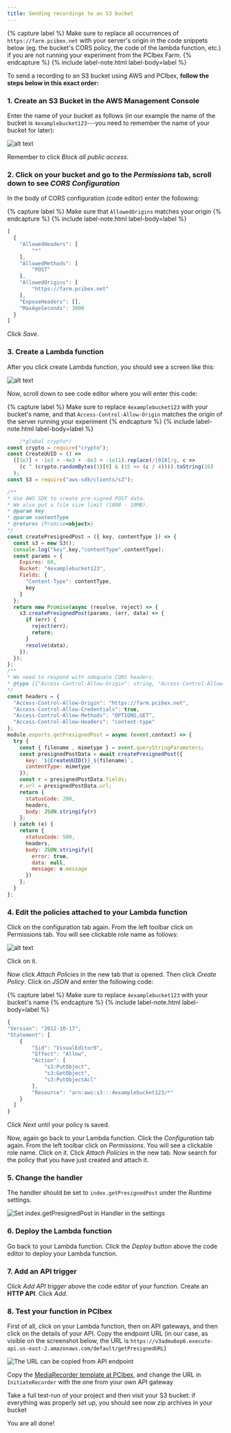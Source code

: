 ```yaml
---
title: Sending recordings to an S3 bucket
---
```


{% capture label %}
Make sure to replace all occurrences of `https://farm.pcibex.net` with your server's origin in the code snippets below (eg. the bucket's CORS policy, the code of the lambda function, etc.) if you are not running your experiment from the PCIbex Farm.
{% endcapture %}
{% include label-note.html label-body=label %}
    
To send a recording to an S3 bucket using AWS and PCIbex, **follow the steps below in this exact order:**

### 1. Create an S3 Bucket in the AWS Management Console

 Enter the name of your bucket as follows (in our example the name of the bucket is `4examplebucket123`---you need to remember the name of your bucket for later): 

 ![alt text]({{site.baseurl}}/assets/images/amazon1.png)
 
 Remember to click _Block all public access_. 

### 2. Click on your bucket and go to the _Permissions_ tab, scroll down to see _CORS Configuration_

 In the body of CORS configuration (code editor) enter the following:
  
 {% capture label %}
 Make sure that `AllowedOrigins` matches your origin
 {% endcapture %}
 {% include label-note.html label-body=label %}
    
```javascript
[
  {
    "AllowedHeaders": [
        "*"
    ],
    "AllowedMethods": [
        "POST"
    ],
    "AllowedOrigins": [
        "https://farm.pcibex.net"
    ],
    "ExposeHeaders": [],
    "MaxAgeSeconds": 3000
  }
]
```

 Click _Save_. 

### 3. Create a Lambda function
  
 After you click create Lambda function, you should see a screen like this:

 ![alt text]({{site.baseurl}}/assets/images/amazon2.png)

 Now, scroll down to see code editor where you will enter this code:
  
 {% capture label %}
 Make sure to replace `4examplebucket123` with your bucket's name, and that `Access-Control-Allow-Origin` matches the origin of the server running your experiment
 {% endcapture %}
 {% include label-note.html label-body=label %}
   
```javascript
    /*global crypto*/
const crypto = require("crypto");
const CreateUUID = () =>
  ([1e7] + -1e3 + -4e3 + -8e3 + -1e11).replace(/[018]/g, c =>
    (c ^ (crypto.randomBytes(1)[0] & (15 >> (c / 4)))).toString(16)
  );
const S3 = require("aws-sdk/clients/s3");

/**
* Use AWS SDK to create pre-signed POST data.
* We also put a file size limit (100B - 10MB).
* @param key
* @param contentType
* @returns {Promise<object>}
*/
const createPresignedPost = ({ key, contentType }) => {
  const s3 = new S3();
  console.log("key",key,"contentType",contentType);
  const params = {
    Expires: 60,
    Bucket: "4examplebucket123",
    Fields: {
      "Content-Type": contentType,
      key
    }
  };
  return new Promise(async (resolve, reject) => {
    s3.createPresignedPost(params, (err, data) => {
      if (err) {
        reject(err);
        return;
      }
      resolve(data);
    });
  });
};
/**
* We need to respond with adequate CORS headers.
* @type {{"Access-Control-Allow-Origin": string, "Access-Control-Allow-Credentials": boolean}}
*/
const headers = {
  "Access-Control-Allow-Origin": "https://farm.pcibex.net",
  "Access-Control-Allow-Credentials": true,
  "Access-Control-Allow-Methods": "OPTIONS,GET",
  "Access-Control-Allow-Headers": "content-type"
};
module.exports.getPresignedPost = async (event,context) => {
  try {
    const { filename , mimetype } = event.queryStringParameters;
    const presignedPostData = await createPresignedPost({
      key: `${CreateUUID()}_${filename}`,
      contentType: mimetype
    });
    const r = presignedPostData.fields;
    r.url = presignedPostData.url;
    return {
      statusCode: 200,
      headers,
      body: JSON.stringify(r)
    };
  } catch (e) {
    return {
      statusCode: 500,
      headers,
      body: JSON.stringify({
        error: true,
        data: null,
        message: e.message
      })
    };
  }
};
```
   
### 4. Edit the policies attached to your Lambda function

 Click on the configuration tab again. From the left toolbar click on Permissions tab. You will see clickable role name as follows:
  
 ![alt text]({{site.baseurl}}/assets/images/amazon4.png)

 Click on it.
  
 Now click _Attach Policies_ in the new tab that is opened. Then click _Create Policy_. Click on _JSON_ and enter the following code:
  
 {% capture label %}
 Make sure to replace `4examplebucket123` with your bucket's name
 {% endcapture %}
 {% include label-note.html label-body=label %}
    
```javascript
{
"Version": "2012-10-17",
"Statement": [
    {
        "Sid": "VisualEditor0",
        "Effect": "Allow",
        "Action": [
            "s3:PutObject",
            "s3:GetObject",
            "s3:PutObjectAcl"
        ],
        "Resource": "arn:aws:s3:::4examplebucket123/*"
    }
  ]   
}
```
    
 Click _Next_ until your policy is saved. 
 
 Now, again go back to your Lambda function.  Click the _Configuration_ tab again. From the left toolbar click on _Permissions_. You will see a clickable role name. Click on it. Click _Attach Policies_ in the new tab. Now search for the policy that you have just created and attach it.
    
### 5. Change the handler

 The handler should be set to `index.getPresignedPost` under the _Runtime_ settings.
  
 ![Set index.getPresignedPost in Handler in the settings]({{site.baseurl}}/assets/images/amazon6.png)
   
### 6. Deploy the Lambda function

 Go back to your Lambda function. Click the _Deploy_ button above the code editor to deploy your Lambda function. 

### 7. Add an API trigger

 Click _Add API trigger_ above the code editor of your function. Create an **HTTP API**. Click _Add_.
   
### 8. Test your function in PCIbex

 First of all, click on your Lambda function, then on API gateways, and then click on the details of your API. Copy the endpoint URL (in our case, as visible on the screenshot below, the URL is `https://v3admu6ep6.execute-api.us-east-2.amazonaws.com/default/getPresignedURL`)
   
 ![The URL can be copied from API endpoint]({{site.baseurl}}/assets/images/amazon5.png)
   
 Copy the [MediaRecorder template at PCIbex](https://farm.pcibex.net/experiments/new?from=OAHoDO), and change the URL in `InitiateRecorder` with the one from your own API gateway
   
 Take a full test-run of your project and then visit your S3 bucket: if everything was properly set up, you should see now zip archives in your bucket
  
 You are all done!
